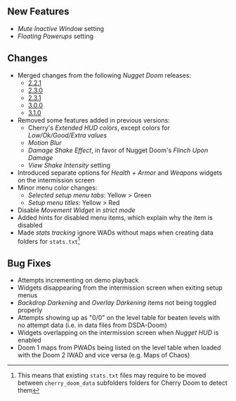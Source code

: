 ## New Features

- _Mute Inactive Window_ setting
- _Floating Powerups_ setting

## Changes

- Merged changes from the following _Nugget Doom_ releases:
	- [2.2.1](https://github.com/MrAlaux/Nugget-Doom/releases/tag/nugget-doom-2.2.1)
	- [2.3.0](https://github.com/MrAlaux/Nugget-Doom/releases/tag/nugget-doom-2.3.0)
	- [2.3.1](https://github.com/MrAlaux/Nugget-Doom/releases/tag/nugget-doom-2.3.1)
	- [3.0.0](https://github.com/MrAlaux/Nugget-Doom/releases/tag/nugget-doom-3.0.0)
	- [3.1.0](https://github.com/MrAlaux/Nugget-Doom/releases/tag/nugget-doom-3.1.0)
- Removed some features added in previous versions:
	- Cherry's _Extended HUD colors_, except colors for _Low/Ok/Good/Extra values_
	- _Motion Blur_
	- _Damage Shake Effect_, in favor of Nugget Doom's _Flinch Upon Damage_
	- _View Shake Intensity_ setting
- Introduced separate options for _Health + Armor_ and _Weapons_ widgets on the intermission screen
- Minor menu color changes:
	- _Selected setup menu tabs_: Yellow > Green
	- _Setup menu titles_: Yellow > Red
- Disable _Movement Widget_ in _strict mode_
- Added hints for disabled menu items, which explain why the item is disabled
- Made _stats tracking_ ignore WADs without maps when creating data folders for `stats.txt`[^1]

## Bug Fixes

- Attempts incrementing on demo playback
- Widgets disappearing from the intermission screen when exiting setup menus
- _Backdrop Darkening_ and _Overlay Darkening_ items not being toggled properly
- Attempts showing up as "0/0" on the level table for beaten levels with no attempt data (i.e. in data files from DSDA-Doom)
- Widgets overlapping on the intermission screen when _Nugget HUD_ is enabled
- Doom 1 maps from PWADs being listed on the level table when loaded with the Doom 2 IWAD and vice versa (e.g. Maps of Chaos)

[^1]: This means that existing `stats.txt` files may require to be moved between `cherry_doom_data` subfolders folders for Cherry Doom to detect them